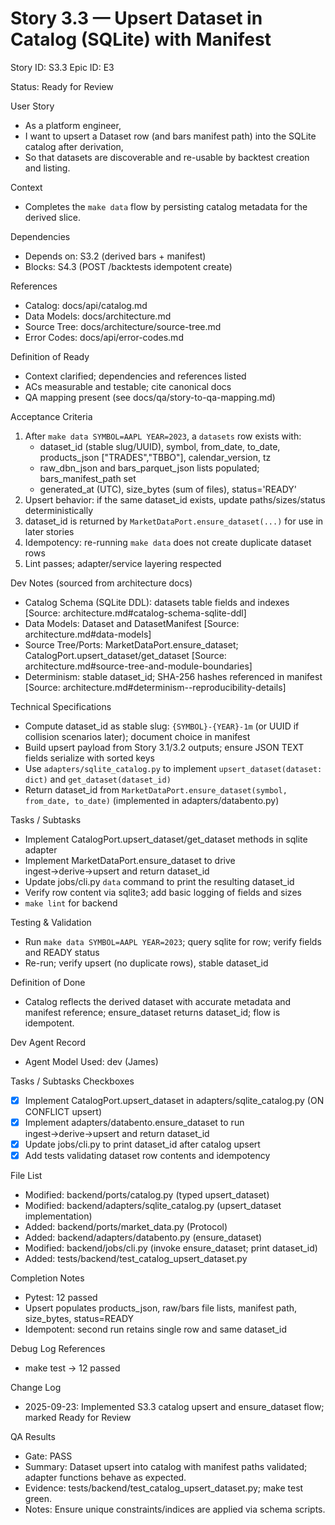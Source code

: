 # Story 3.3 — Upsert Dataset in Catalog (SQLite) with Manifest
Story ID: S3.3
Epic ID: E3



Status: Ready for Review

User Story
- As a platform engineer,
- I want to upsert a Dataset row (and bars manifest path) into the SQLite catalog after derivation,
- So that datasets are discoverable and re-usable by backtest creation and listing.

Context
- Completes the `make data` flow by persisting catalog metadata for the derived slice.


Dependencies
- Depends on: S3.2 (derived bars + manifest)
- Blocks: S4.3 (POST /backtests idempotent create)

References
- Catalog: docs/api/catalog.md
- Data Models: docs/architecture.md
- Source Tree: docs/architecture/source-tree.md
- Error Codes: docs/api/error-codes.md

Definition of Ready
- Context clarified; dependencies and references listed
- ACs measurable and testable; cite canonical docs
- QA mapping present (see docs/qa/story-to-qa-mapping.md)

Acceptance Criteria
1) After `make data SYMBOL=AAPL YEAR=2023`, a `datasets` row exists with:
   - dataset_id (stable slug/UUID), symbol, from_date, to_date, products_json ["TRADES","TBBO"], calendar_version, tz
   - raw_dbn_json and bars_parquet_json lists populated; bars_manifest_path set
   - generated_at (UTC), size_bytes (sum of files), status='READY'
2) Upsert behavior: if the same dataset_id exists, update paths/sizes/status deterministically
3) dataset_id is returned by `MarketDataPort.ensure_dataset(...)` for use in later stories
4) Idempotency: re-running `make data` does not create duplicate dataset rows
5) Lint passes; adapter/service layering respected

Dev Notes (sourced from architecture docs)
- Catalog Schema (SQLite DDL): datasets table fields and indexes [Source: architecture.md#catalog-schema-sqlite-ddl]
- Data Models: Dataset and DatasetManifest [Source: architecture.md#data-models]
- Source Tree/Ports: MarketDataPort.ensure_dataset; CatalogPort.upsert_dataset/get_dataset [Source: architecture.md#source-tree-and-module-boundaries]
- Determinism: stable dataset_id; SHA-256 hashes referenced in manifest [Source: architecture.md#determinism--reproducibility-details]

Technical Specifications
- Compute dataset_id as stable slug: `{SYMBOL}-{YEAR}-1m` (or UUID if collision scenarios later); document choice in manifest
- Build upsert payload from Story 3.1/3.2 outputs; ensure JSON TEXT fields serialize with sorted keys
- Use `adapters/sqlite_catalog.py` to implement `upsert_dataset(dataset: dict)` and `get_dataset(dataset_id)`
- Return dataset_id from `MarketDataPort.ensure_dataset(symbol, from_date, to_date)` (implemented in adapters/databento.py)

Tasks / Subtasks
- Implement CatalogPort.upsert_dataset/get_dataset methods in sqlite adapter
- Implement MarketDataPort.ensure_dataset to drive ingest→derive→upsert and return dataset_id
- Update jobs/cli.py `data` command to print the resulting dataset_id
- Verify row content via sqlite3; add basic logging of fields and sizes
- `make lint` for backend

Testing & Validation
- Run `make data SYMBOL=AAPL YEAR=2023`; query sqlite for row; verify fields and READY status
- Re-run; verify upsert (no duplicate rows), stable dataset_id

Definition of Done
- Catalog reflects the derived dataset with accurate metadata and manifest reference; ensure_dataset returns dataset_id; flow is idempotent.


Dev Agent Record
- Agent Model Used: dev (James)

Tasks / Subtasks Checkboxes
- [x] Implement CatalogPort.upsert_dataset in adapters/sqlite_catalog.py (ON CONFLICT upsert)
- [x] Implement adapters/databento.ensure_dataset to run ingest→derive→upsert and return dataset_id
- [x] Update jobs/cli.py to print dataset_id after catalog upsert
- [x] Add tests validating dataset row contents and idempotency

File List
- Modified: backend/ports/catalog.py (typed upsert_dataset)
- Modified: backend/adapters/sqlite_catalog.py (upsert_dataset implementation)
- Added: backend/ports/market_data.py (Protocol)
- Added: backend/adapters/databento.py (ensure_dataset)
- Modified: backend/jobs/cli.py (invoke ensure_dataset; print dataset_id)
- Added: tests/backend/test_catalog_upsert_dataset.py

Completion Notes
- Pytest: 12 passed
- Upsert populates products_json, raw/bars file lists, manifest path, size_bytes, status=READY
- Idempotent: second run retains single row and same dataset_id

Debug Log References
- make test → 12 passed

Change Log
- 2025-09-23: Implemented S3.3 catalog upsert and ensure_dataset flow; marked Ready for Review


QA Results
- Gate: PASS
- Summary: Dataset upsert into catalog with manifest paths validated; adapter functions behave as expected.
- Evidence: tests/backend/test_catalog_upsert_dataset.py; make test green.
- Notes: Ensure unique constraints/indices are applied via schema scripts.
